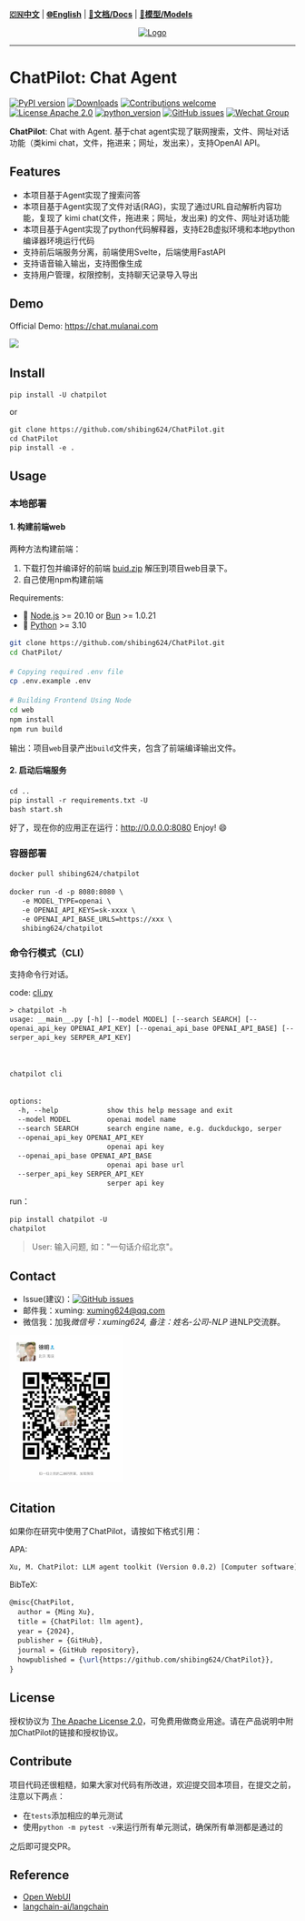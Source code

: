 [**🇨🇳中文**](https://github.com/shibing624/ChatPilot/blob/main/README.md) | [**🌐English**](https://github.com/shibing624/ChatPilot/blob/main/README_EN.md) | [**📖文档/Docs**](https://github.com/shibing624/ChatPilot/wiki) | [**🤖模型/Models**](https://huggingface.co/shibing624) 

<div align="center">
  <a href="https://github.com/shibing624/ChatPilot">
    <img src="https://github.com/shibing624/ChatPilot/blob/main/docs/favicon.png" height="150" alt="Logo">
  </a>
</div>

-----------------

# ChatPilot: Chat Agent
[![PyPI version](https://badge.fury.io/py/ChatPilot.svg)](https://badge.fury.io/py/ChatPilot)
[![Downloads](https://static.pepy.tech/badge/ChatPilot)](https://pepy.tech/project/ChatPilot)
[![Contributions welcome](https://img.shields.io/badge/contributions-welcome-brightgreen.svg)](CONTRIBUTING.md)
[![License Apache 2.0](https://img.shields.io/badge/license-Apache%202.0-blue.svg)](LICENSE)
[![python_version](https://img.shields.io/badge/Python-3.9%2B-green.svg)](requirements.txt)
[![GitHub issues](https://img.shields.io/github/issues/shibing624/ChatPilot.svg)](https://github.com/shibing624/ChatPilot/issues)
[![Wechat Group](https://img.shields.io/badge/wechat-group-green.svg?logo=wechat)](#Contact)


**ChatPilot**: Chat with Agent. 基于chat agent实现了联网搜索，文件、网址对话功能（类kimi chat，文件，拖进来；网址，发出来），支持OpenAI API。


## Features

- 本项目基于Agent实现了搜索问答
- 本项目基于Agent实现了文件对话(RAG)，实现了通过URL自动解析内容功能，复现了 kimi chat(文件，拖进来；网址，发出来) 的文件、网址对话功能
- 本项目基于Agent实现了python代码解释器，支持E2B虚拟环境和本地python编译器环境运行代码
- 支持前后端服务分离，前端使用Svelte，后端使用FastAPI
- 支持语音输入输出，支持图像生成
- 支持用户管理，权限控制，支持聊天记录导入导出

## Demo

Official Demo: https://chat.mulanai.com

![](https://github.com/shibing624/ChatPilot/blob/main/docs/shot.png)

## Install
```shell
pip install -U chatpilot
```

or

```shell
git clone https://github.com/shibing624/ChatPilot.git
cd ChatPilot
pip install -e .
```


## Usage

### 本地部署

#### 1. 构建前端web

两种方法构建前端：
1. 下载打包并编译好的前端 [buid.zip](https://github.com/shibing624/ChatPilot/releases/download/v0.0.2/build.zip) 解压到项目web目录下。
2. 自己使用npm构建前端

Requirements:

- 🐰 [Node.js](https://nodejs.org/en) >= 20.10 or [Bun](https://bun.sh) >= 1.0.21
- 🐍 [Python](https://python.org) >= 3.10

```sh
git clone https://github.com/shibing624/ChatPilot.git
cd ChatPilot/

# Copying required .env file
cp .env.example .env

# Building Frontend Using Node
cd web
npm install
npm run build
```
输出：项目`web`目录产出`build`文件夹，包含了前端编译输出文件。

#### 2. 启动后端服务

```shell
cd ..
pip install -r requirements.txt -U
bash start.sh
```
好了，现在你的应用正在运行：http://0.0.0.0:8080 Enjoy! 😄


### 容器部署
```shell
docker pull shibing624/chatpilot

docker run -d -p 8080:8080 \
   -e MODEL_TYPE=openai \
   -e OPENAI_API_KEYS=sk-xxxx \
   -e OPENAI_API_BASE_URLS=https://xxx \
   shibing624/chatpilot
```

### 命令行模式（CLI）

支持命令行对话。

code: [cli.py](https://github.com/shibing624/ChatPilot/blob/main/chatpilot/cli.py)

```
> chatpilot -h                                    
usage: __main__.py [-h] [--model MODEL] [--search SEARCH] [--openai_api_key OPENAI_API_KEY] [--openai_api_base OPENAI_API_BASE] [--serper_api_key SERPER_API_KEY]



chatpilot cli


options:
  -h, --help            show this help message and exit
  --model MODEL         openai model name
  --search SEARCH       search engine name, e.g. duckduckgo, serper
  --openai_api_key OPENAI_API_KEY
                        openai api key
  --openai_api_base OPENAI_API_BASE
                        openai api base url
  --serper_api_key SERPER_API_KEY
                        serper api key
```

run：

```shell
pip install chatpilot -U
chatpilot
```

> User: 输入问题, 如："一句话介绍北京"。

## Contact

- Issue(建议)：[![GitHub issues](https://img.shields.io/github/issues/shibing624/ChatPilot.svg)](https://github.com/shibing624/ChatPilot/issues)
- 邮件我：xuming: xuming624@qq.com
- 微信我：加我*微信号：xuming624, 备注：姓名-公司-NLP* 进NLP交流群。

<img src="docs/wechat.jpeg" width="200" />


## Citation

如果你在研究中使用了ChatPilot，请按如下格式引用：

APA:
```latex
Xu, M. ChatPilot: LLM agent toolkit (Version 0.0.2) [Computer software]. https://github.com/shibing624/ChatPilot
```

BibTeX:
```latex
@misc{ChatPilot,
  author = {Ming Xu},
  title = {ChatPilot: llm agent},
  year = {2024},
  publisher = {GitHub},
  journal = {GitHub repository},
  howpublished = {\url{https://github.com/shibing624/ChatPilot}},
}
```

## License


授权协议为 [The Apache License 2.0](LICENSE)，可免费用做商业用途。请在产品说明中附加ChatPilot的链接和授权协议。


## Contribute
项目代码还很粗糙，如果大家对代码有所改进，欢迎提交回本项目，在提交之前，注意以下两点：

 - 在`tests`添加相应的单元测试
 - 使用`python -m pytest -v`来运行所有单元测试，确保所有单测都是通过的

之后即可提交PR。

## Reference

- [Open WebUI](https://github.com/shibing624/ChatPilot)
- [langchain-ai/langchain](https://github.com/langchain-ai/langchain)